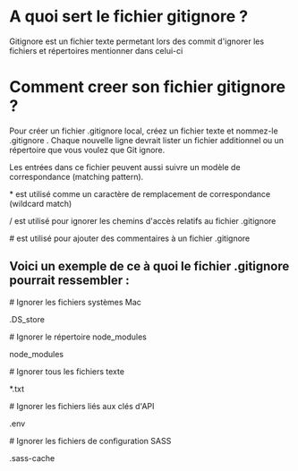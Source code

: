 # A quoi sert le fichier gitignore ?
Gitignore est un fichier texte permetant lors des commit d'ignorer les fichiers et répertoires mentionner dans celui-ci

# Comment creer son fichier gitignore ?
Pour créer un fichier .gitignore local, créez un fichier texte et nommez-le .gitignore . Chaque nouvelle ligne devrait lister un fichier additionnel ou un répertoire que vous voulez que Git ignore.

Les entrées dans ce fichier peuvent aussi suivre un modèle de correspondance (matching pattern).

\* est utilisé comme un caractère de remplacement de correspondance (wildcard match)

/ est utilisé pour ignorer les chemins d'accès relatifs au fichier .gitignore

\# est utilisé pour ajouter des commentaires à un fichier .gitignore

## Voici un exemple de ce à quoi le fichier .gitignore pourrait ressembler :

\# Ignorer les fichiers systèmes Mac

.DS_store

\# Ignorer le répertoire node_modules

node_modules

\# Ignorer tous les fichiers texte

*.txt

\# Ignorer les fichiers liés aux clés d'API

.env

\# Ignorer les fichiers de configuration SASS

.sass-cache